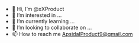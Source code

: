 - 👋 Hi, I’m @xXProduct
- 👀 I’m interested in ...
- 🌱 I’m currently learning ...
- 💞️ I’m looking to collaborate on ...
- 📫 How to reach me ApsidalProduct9@gmail.com

<!---
xXProduct/xXProduct is a ✨ special ✨ repository because its `README.md` (this file) appears on your GitHub profile.
You can click the Preview link to take a look at your changes.
--->
